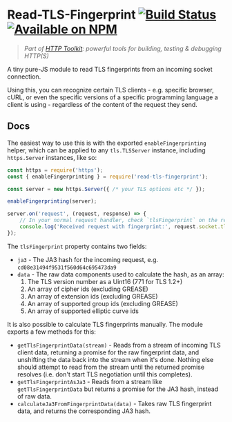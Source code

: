 # Read-TLS-Fingerprint [![Build Status](https://github.com/httptoolkit/read-tls-fingerprint/workflows/CI/badge.svg)](https://github.com/httptoolkit/read-tls-fingerprint/actions) [![Available on NPM](https://img.shields.io/npm/v/read-tls-fingerprint.svg)](https://npmjs.com/package/read-tls-fingerprint)

> _Part of [HTTP Toolkit](https://httptoolkit.tech): powerful tools for building, testing & debugging HTTP(S)_

A tiny pure-JS module to read TLS fingerprints from an incoming socket connection.

Using this, you can recognize certain TLS clients - e.g. specific browser, cURL, or even the specific versions of a specific programming language a client is using - regardless of the content of the request they send.

## Docs

The easiest way to use this is with the exported `enableFingerprinting` helper, which can be applied to any `tls.TLSServer` instance, including `https.Server` instances, like so:

```javascript
const https = require('https');
const { enableFingerprinting } = require('read-tls-fingerprint');

const server = new https.Server({ /* your TLS options etc */ });

enableFingerprinting(server);

server.on('request', (request, response) => {
    // In your normal request handler, check `tlsFingerprint` on the request's socket:
    console.log('Received request with fingerprint:', request.socket.tlsFingerprint);
});
```

The `tlsFingerprint` property contains two fields:

* `ja3` - The JA3 hash for the incoming request, e.g. `cd08e31494f9531f560d64c695473da9`
* `data` - The raw data components used to calculate the hash, as an array:
    1. The TLS version number as a Uint16 (771 for TLS 1.2+)
    2. An array of cipher ids (excluding GREASE)
    3. An array of extension ids (excluding GREASE)
    4. An array of supported group ids (excluding GREASE)
    5. An array of supported elliptic curve ids

It is also possible to calculate TLS fingerprints manually. The module exports a few methods for this:

* `getTlsFingerprintData(stream)` - Reads from a stream of incoming TLS client data, returning a promise for the raw fingerprint data, and unshifting the data back into the stream when it's done. Nothing else should attempt to read from the stream until the returned promise resolves (i.e. don't start TLS negotiation until this completes).
* `getTlsFingerprintAsJa3` - Reads from a stream like `getTlsFingerprintData` but returns a promise for the JA3 hash, instead of raw data.
* `calculateJa3FromFingerprintData(data)` - Takes raw TLS fingerprint data, and returns the corresponding JA3 hash.